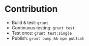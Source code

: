 
# Contribution

- Build & test: `grunt`
- Continuous testing: `grunt test`
- Test once: `grunt test:single`
- Publish: `grunt bump && npm publish`
